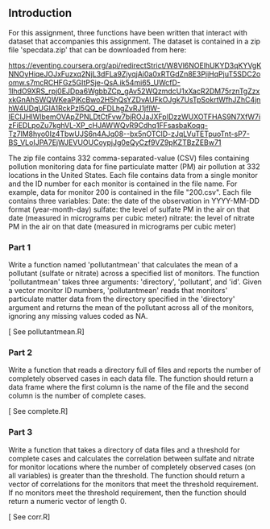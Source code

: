 ## Introduction

For this assignment, three functions have been written that interact with dataset that accompanies this assignment. The dataset is contained in a zip file 'specdata.zip' that can be downloaded from here:

https://eventing.coursera.org/api/redirectStrict/W8Vl6NOElhUKYD3qKYVgKNNOyHiqeJOJxFuzxq2NjL3dFLa9ZjyqjAi0a0xRTGdZn8E3PjiHqPjuT5SDC2oomw.s7mcRCHFGz5GItPSje-QsA.ik54mi65_UWcfD-1IhdO9XRS_rpj0EJDpa6WgbbZCp_gAv52WQzmdcU1xXacR2DM75rznTgZzxxkGnAhSWQWKeaPjKcBwo2H5hQsYZDvAUFkOJgk7UsTpSokrtWfhJZhC4jnhW4UDqUGIA1RckPzl5QQ_oFDLhgZvRJ1jflW-IECIJHIWlbemOVApZPNLDtCtFvw7bjROJaJXFpIDzzWUXOTFHAS9N7XfW7izFiEDLpoZu7kghVL-XP_cHJAWWQvR9Cdhq1FFsasbaKoqq-Tz7lM8hyo0Iz4TbwUJS6n4AJq08--bx5nOTClD-zJqLVuTETpuoTnt-sP7-BS_VLoIJPA7EjWJEVUOUCoypjJg0eQyCzf9VZ9pKZTBzZEBw71

The zip file contains 332 comma-separated-value (CSV) files containing pollution monitoring data for fine particulate matter (PM) air pollution at 332 locations in the United States. Each file contains data from a single monitor and the ID number for each monitor is contained in the file name. For example, data for monitor 200 is contained in the file "200.csv". Each file contains three variables:
Date: the date of the observation in YYYY-MM-DD format (year-month-day)
sulfate: the level of sulfate PM in the air on that date (measured in micrograms per cubic meter)
nitrate: the level of nitrate PM in the air on that date (measured in micrograms per cubic meter)

### Part 1

Write a function named 'pollutantmean' that calculates the mean of a pollutant (sulfate or nitrate) across a specified list of monitors. The function 'pollutantmean' takes three arguments: 'directory', 'pollutant', and 'id'. Given a vector monitor ID numbers, 'pollutantmean' reads that monitors' particulate matter data from the directory specified in the 'directory' argument and returns the mean of the pollutant across all of the monitors, ignoring any missing values coded as NA.

[ See pollutantmean.R]


### Part 2

Write a function that reads a directory full of files and reports the number of completely observed cases in each data file. The function should return a data frame where the first column is the name of the file and the second column is the number of complete cases.

[ See complete.R]


### Part 3

Write a function that takes a directory of data files and a threshold for complete cases and calculates the correlation between sulfate and nitrate for monitor locations where the number of completely observed cases (on all variables) is greater than the threshold. The function should return a vector of correlations for the monitors that meet the threshold requirement. If no monitors meet the threshold requirement, then the function should return a numeric vector of length 0. 

[ See corr.R]





